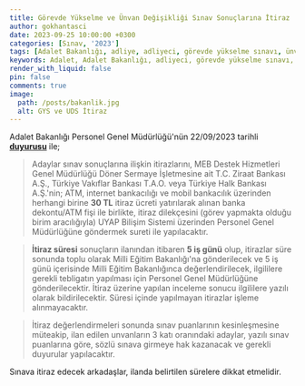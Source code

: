 ```yaml
---
title: Görevde Yükselme ve Ünvan Değişikliği Sınav Sonuçlarına İtiraz
author: gokhantasci
date: 2023-09-25 10:00:00 +0300
categories: [Sınav, '2023']
tags: [Adalet Bakanlığı, adliye, adliyeci, görevde yükselme sınavı, ünvanda yükselme sınavı]
keywords: Adalet, Adalet Bakanlığı, adliyeci, görevde yükselme sınavı, ünvanda yükselme sınavı, itiraz, Yazı İşleri Müdürü, İdari İşler Müdürü
render_with_liquid: false
pin: false
comments: true
image:
  path: /posts/bakanlik.jpg
  alt: GYS ve UDS İtiraz
---
```


Adalet Bakanlığı Personel Genel Müdürlüğü'nün 22/09/2023 tarihli [**duyurusu**](https://pgm.adalet.gov.tr/Home/SayfaDetay/gorevde-yukselme-ve-unvan-degisikligi-yazili-sinav-sonuclarina-iliskin-duyuru22092023054428) ile;

>Adaylar sınav sonuçlarına ilişkin itirazlarını, MEB Destek Hizmetleri Genel Müdürlüğü Döner Sermaye İşletmesine ait T.C. Ziraat Bankası A.Ş., Türkiye Vakıflar Bankası T.A.O. veya Türkiye Halk Bankası A.Ş.'nin; ATM, internet bankacılığı ve mobil bankacılık üzerinden herhangi birine **30 TL** itiraz ücreti yatırılarak alınan banka dekontu/ATM fişi ile birlikte, itiraz dilekçesini (görev yapmakta olduğu birim aracılığıyla) UYAP Bilişim Sistemi üzerinden Personel Genel Müdürlüğüne göndermek sureti ile yapılacaktır.

>**İtiraz süresi** sonuçların ilanından itibaren **5 iş günü** olup, itirazlar süre sonunda toplu olarak Milli Eğitim Bakanlığı'na gönderilecek ve 5 iş günü içerisinde Milli Eğitim Bakanlığınca değerlendirilecek, ilgililere gerekli tebligatın yapılması için Personel Genel Müdürlüğüne gönderilecektir. İtiraz üzerine yapılan inceleme sonucu ilgililere yazılı olarak bildirilecektir. Süresi içinde yapılmayan itirazlar işleme alınmayacaktır.

>İtiraz değerlendirmeleri sonunda sınav puanlarının kesinleşmesine müteakip, ilan edilen unvanların 3 katı oranındaki adaylar, yazılı sınav puanlarına göre, sözlü sınava girmeye hak kazanacak ve gerekli duyurular yapılacaktır.

Sınava itiraz edecek arkadaşlar, ilanda belirtilen sürelere dikkat etmelidir.